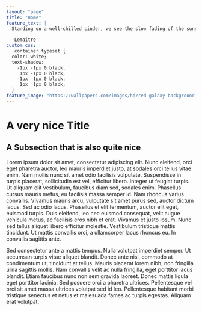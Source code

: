 ```yaml
---
layout: "page"
title: "Home"
feature_text: |
  Standing on a well-chilled cinder, we see the slow fading of the suns, and we try to recall the vanished brilliance of the origin of worlds.
  
  -Lemaître
custom_css: |
  .container.typeset {
  color: white;
  text-shadow: 
    -1px -1px 0 black,
     1px -1px 0 black,
    -1px  1px 0 black,
     1px  1px 0 black;
  }
feature_image: "https://wallpapers.com/images/hd/red-galaxy-background-fo6g0su3uahjgap5.jpg"
---
```



# A very nice Title

## A Subsection that is also quite nice

Lorem ipsum dolor sit amet, consectetur adipiscing elit. Nunc eleifend, orci eget pharetra auctor, leo mauris imperdiet justo, at sodales orci tellus vitae enim. Nam mollis nunc sit amet odio facilisis vulputate. Suspendisse in turpis placerat, sollicitudin est vel, efficitur libero. Integer ut feugiat turpis. Ut aliquam elit vestibulum, faucibus diam sed, sodales enim. Phasellus cursus mauris metus, eu facilisis massa semper id. Nam rhoncus varius convallis. Vivamus mauris arcu, vulputate sit amet purus sed, auctor dictum lacus. Sed ac odio lacus. Phasellus et elit fermentum, auctor elit eget, euismod turpis. Duis eleifend, leo nec euismod consequat, velit augue vehicula metus, ac facilisis eros nibh et erat. Vivamus et justo ipsum. Nunc sed tellus aliquet libero efficitur molestie. Vestibulum tristique mattis tincidunt. Ut mattis convallis orci, a ullamcorper lacus rhoncus eu. In convallis sagittis ante.

Sed consectetur ante a mattis tempus. Nulla volutpat imperdiet semper. Ut accumsan turpis vitae aliquet blandit. Donec ante nisi, commodo at condimentum ut, tincidunt at tellus. Mauris placerat lorem nibh, non fringilla urna sagittis mollis. Nam convallis velit ac nulla fringilla, eget porttitor lacus blandit. Etiam faucibus nunc non sem gravida laoreet. Donec mattis ligula eget porttitor lacinia. Sed posuere orci a pharetra ultrices. Pellentesque vel orci sit amet massa ultrices volutpat sed id leo. Pellentesque habitant morbi tristique senectus et netus et malesuada fames ac turpis egestas. Aliquam erat volutpat.
